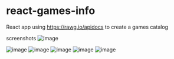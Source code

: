 # react-games-info
React app using https://rawg.io/apidocs to create a games catalog


screenshots
![image](https://github.com/nowie03/react-games-info/assets/54496037/d5d08d77-949e-433c-a1be-fefb46a6049a)

![image](https://github.com/nowie03/react-games-info/assets/54496037/f5dcac5d-8e8c-4e40-a35e-0f85c9798435)
![image](https://github.com/nowie03/react-games-info/assets/54496037/a193e35d-5511-46c9-8939-543905a132c8)
![image](https://github.com/nowie03/react-games-info/assets/54496037/766b1f93-a37c-4c55-a3c2-865c5986513d)
![image](https://github.com/nowie03/react-games-info/assets/54496037/9801d917-29b6-4164-bfaa-12687208be77)
![image](https://github.com/nowie03/react-games-info/assets/54496037/ea6e3150-6220-472d-85d0-7be95de8e717)
